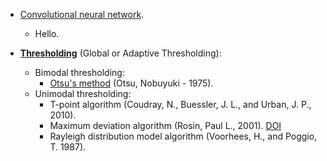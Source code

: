* [Convolutional neural network](https://en.wikipedia.org/wiki/Convolutional_neural_network).
    - Hello.


* **[Thresholding](https://en.wikipedia.org/wiki/Thresholding_(image_processing))** (Global or Adaptive Thresholding):
    - Bimodal thresholding: 
        - [Otsu's method](https://en.wikipedia.org/wiki/Otsu%27s_method) (Otsu, Nobuyuki - 1975).
    - Unimodal thresholding: 
        - T-point algorithm (Coudray, N., Buessler, J. L., and Urban, J. P., 2010).
        - Maximum deviation algorithm (Rosin, Paul L., 2001). [DOI](http://dx.doi.org/10.1016/S0031-3203(00)00136-9)
        - Rayleigh distribution model algorithm (Voorhees, H., and Poggio, T. 1987).
